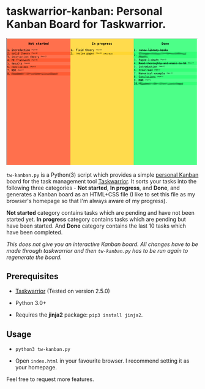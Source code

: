 # taskwarrior-kanban: Personal Kanban Board for Taskwarrior.

<a href="screenshot.png?raw=true"><img src="screenshot.png?raw=true" width="500"></a>

`tw-kanban.py` is a Python(3) script which provides a simple [personal
Kanban](http://lifehacker.com/productivity-101-how-to-use-personal-kanban-to-visuali-1687948640)
board for the task management tool [Taskwarrior](taskwarrior.org). It sorts your tasks into the
following three categories - **Not started**, **In progress**, and **Done**, and generates a Kanban
board as an HTML+CSS file (I like to set this file as my browser's homepage so that I'm always aware
of my progress).

**Not started** category contains tasks which are pending and have not been started yet. **In
progress** category contains tasks which are pending but have been started. And **Done** category
contains the last 10 tasks which have been completed.

*This does not give you an interactive Kanban board. All changes have to be made through taskwarrior
and then `tw-kanban.py` has to be run again to regenerate the board.*

## Prerequisites

- [Taskwarrior](http://taskwarrior.org/download/) (Tested on version 2.5.0)

- Python 3.0+

- Requires the **jinja2** package: `pip3 install jinja2`.

## Usage

- `python3 tw-kanban.py`

- Open `index.html` in your favourite browser. I recommend setting it as your homepage.

Feel free to request more features.
